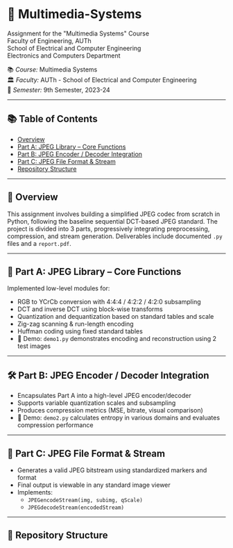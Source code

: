 # 📸 Multimedia-Systems
Assignment for the "Multimedia Systems" Course  
Faculty of Engineering, AUTh  
School of Electrical and Computer Engineering  
Electronics and Computers Department

📚 *Course:* Multimedia Systems  
🏛️ *Faculty:* AUTh - School of Electrical and Computer Engineering  
📅 *Semester:* 9th Semester, 2023-24

---

## 📚 Table of Contents
- [Overview](#overview)
- [Part A: JPEG Library – Core Functions](#part-a-jpeg-library--core-functions)
- [Part B: JPEG Encoder / Decoder Integration](#part-b-jpeg-encoder--decoder-integration)
- [Part C: JPEG File Format & Stream](#part-c-jpeg-file-format--stream)
- [Repository Structure](#repository-structure)

---

## 🧠 Overview

This assignment involves building a simplified JPEG codec from scratch in Python, following the baseline sequential DCT-based JPEG standard. The project is divided into 3 parts, progressively integrating preprocessing, compression, and stream generation. Deliverables include documented `.py` files and a `report.pdf`.

---

## 🧩 Part A: JPEG Library – Core Functions

Implemented low-level modules for:
- RGB to YCrCb conversion with 4:4:4 / 4:2:2 / 4:2:0 subsampling
- DCT and inverse DCT using block-wise transforms
- Quantization and dequantization based on standard tables and scale
- Zig-zag scanning & run-length encoding
- Huffman coding using fixed standard tables
- 📄 Demo: `demo1.py` demonstrates encoding and reconstruction using 2 test images

---

## 🛠️ Part B: JPEG Encoder / Decoder Integration

- Encapsulates Part A into a high-level JPEG encoder/decoder
- Supports variable quantization scales and subsampling
- Produces compression metrics (MSE, bitrate, visual comparison)
- 📄 Demo: `demo2.py` calculates entropy in various domains and evaluates compression performance

---

## 🧾 Part C: JPEG File Format & Stream

- Generates a valid JPEG bitstream using standardized markers and format
- Final output is viewable in any standard image viewer
- Implements:
  - `JPEGencodeStream(img, subimg, qScale)`
  - `JPEGdecodeStream(encodedStream)`

---

## 📁 Repository Structure

